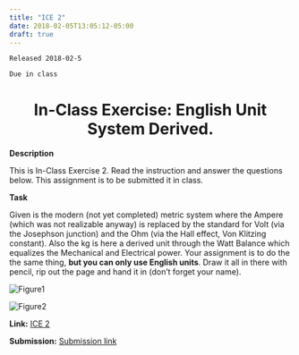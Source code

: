 ```yaml
---
title: "ICE 2"
date: 2018-02-05T13:05:12-05:00
draft: true
---
```

```
Released 2018-02-5

Due in class
```


<h1 align="center">
In-Class Exercise: English Unit System Derived.
</h1>


**Description**

This is In-Class Exercise 2. Read the instruction and answer the questions below. This assignment is to be submitted it in class.


**Task**

Given is the modern (not yet completed) metric system where the Ampere (which was not realizable anyway) is replaced by the standard for Volt (via the Josephson junction) and the Ohm (via the Hall effect, Von Klitzing constant). Also the kg is here a derived unit through the Watt Balance which equalizes the Mechanical and Electrical power. Your assignment is to do the the same thing, **but you can only use English units**. Draw it all in there with pencil, rip out the page and hand it in (don’t forget your name).

![Figure1](https://localhost:1313/ABE425/ABE425/blob/ICES/content/ices/photo/ice2unit1.png)

![Figure2](https://localhost:1313/ABE425/ABE425/blob/ICES/content/ices/photo/ice2unit2.png)



**Link:** [ICE 2](https://localhost:1313/ABE425/data/blob/lia/ICE/ICE_EnglishUnitSystemDerived.pdf)

**Submission:** [Submission link](?)

